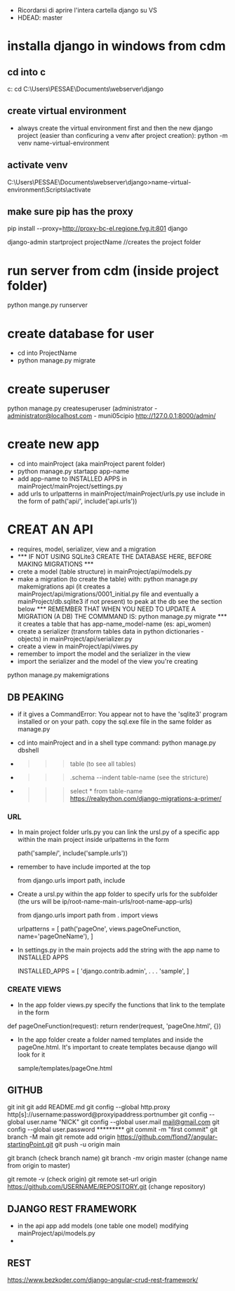 - Ricordarsi di aprire l'intera cartella django su VS
- HDEAD: master

# installa django in windows from cdm
## cd into c
c:
cd C:\Users\PESSAE\Documents\webserver\django
## create virtual environment
- always create the virtual environment first and then the new django project (easier than conficuring a venv after project creation):
  python -m venv name-virtual-environment

## activate venv
C:\Users\PESSAE\Documents\webserver\django>name-virtual-environment\Scripts\activate
## make sure pip has the proxy
pip install --proxy=http://proxy-bc-el.regione.fvg.it:801 django

django-admin startproject projectName  //creates the project folder 

# run server from cdm (inside project folder)
python mange.py runserver

# create database for user
- cd into ProjectName
- python manage.py migrate

# create superuser
python manage.py createsuperuser
(administrator - administrator@localhost.com - muni05cipio
http://127.0.0.1:8000/admin/

# create new app
- cd into mainProject (aka mainProject parent folder)
- python manage.py startapp app-name
- add app-name to INSTALLED APPS in mainProject/mainProject/settings.py
- add urls to urlpatterns in mainProject/mainProject/urls.py use include in the form of path('api/', include('api.urls'))

# CREAT AN API
- requires, model, serializer, view and a migration
- *** IF NOT USING SQLite3 CREATE THE DATABASE HERE, BEFORE MAKING MIGRATIONS ***
- crete a model (table structure) in mainProject/api/models.py
- make a migration (to create the table) with: python manage.py makemigrations api
  (it creates a mainProject/api/migrations/0001_initial.py file and eventually a mainProject/db.sqlite3 if not present)
  to peak at the db see the section below
  *** REMEMBER THAT WHEN YOU NEED TO UPDATE A MIGRATION (A DB) THE COMMMAND IS: python manage.py migrate ***
  it creates a table that has app-name_model-name (es: api_women)
- create a serializer (transform tables data in python dictionaries - objects) in mainProject/api/serializer.py
- create a view in mainProject/api/viwes.py
- remember to import the model and the serializer in the view
- import the serializer and the model of the view you're creating

python manage.py makemigrations

## DB PEAKING
- if it gives a CommandError: You appear not to have the 'sqlite3' program installed or on your path. copy the sql.exe file in the same folder as manage.py

- cd into mainProject and in a shell type command: python manage.py dbshell
- >>> table (to see all tables)
- >>> .schema --indent table-name (see the stricture)
- >>> select * from table-name
https://realpython.com/django-migrations-a-primer/



### URL
- In main project folder urls.py you can link the ursl.py of a specific app within the main project inside urlpatterns in the form

    path('sample/', include('sample.urls'))

- remember to have include imported at the top

    from django.urls import path, include

- Create a ursl.py within the app folder to specify urls for the subfolder (the urs will be ip/root-name-main-urls/root-name-app-urls) 

    from django.urls import path
    from . import views

    urlpatterns = [
        path('pageOne', views.pageOneFunction, name='pageOneName'),
    ]

- In settings.py in the main projects add the string with the app name to INSTALLED APPS

    INSTALLED_APPS = [
        'django.contrib.admin',
        . . .
        'sample',
    ]



### CREATE VIEWS
- In the app folder views.py specify the functions that link to the template in the form

def pageOneFunction(request):
    return render(request, 'pageOne.html', {})

- In the app folder create a folder named templates and inside the pageOne.html. It's important to create templates because django will look for it

    sample/templates/pageOne.html



## GITHUB
git init 
git add README.md 
git config --global http.proxy http[s]://username:password@proxyipaddress:portnumber 
git config --global user.name "NICK" 
git config --global user.mail mail@gmail.com 
git config --global user.password ********* 
git commit -m "first commit" 
git branch -M main 
git remote add origin https://github.com/flond7/angular-startingPoint.git 
git push -u origin main

git branch (check branch name)
git branch -mv origin master (change name from origin to master)

git remote -v (check origin)
git remote set-url origin https://github.com/USERNAME/REPOSITORY.git (change repository)



## DJANGO REST FRAMEWORK
- in the api app add models (one table one model) modifying mainProject/api/models.py
- 





## REST
https://www.bezkoder.com/django-angular-crud-rest-framework/